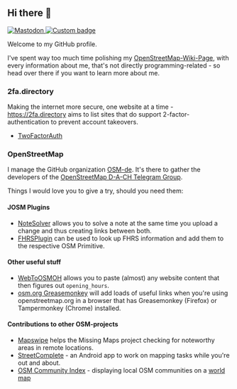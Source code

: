 ## Hi there 👋

[![Mastodon](https://img.shields.io/mastodon/follow/109032474702038931?domain=https%3A%2F%2Fnerdculture.de&style=for-the-badge&logo=mastodon)
](https://nerdculture.de/@kmpoppe)
[![Custom badge](https://img.shields.io/static/v1?label=TELEGRAM&message=%40kmpoppe&color=0088ff&logo=telegram&style=for-the-badge)](https://t.me/kmpoppe)

Welcome to my GitHub profile.

I've spent way too much time polishing my [OpenStreetMap-Wiki-Page](https://wiki.openstreetmap.org/User:Kmpoppe), with every information about me, that's not directly programming-related - so head over there if you want to learn more about me.

### 2fa.directory

Making the internet more secure, one website at a time - https://2fa.directory aims to list sites that do support 2-factor-authentication to prevent account takeovers.
* [TwoFactorAuth](https://github.com/2factorauth/twofactorauth)

### OpenStreetMap

I manage the GitHub organization [OSM-de](https://github.com/osm-de). It's there to gather the developers of the [OpenStreetMap D-A-CH Telegram Group](https://t.me/OSM_de).

Things I would love you to give a try, should you need them:

#### JOSM Plugins

* [NoteSolver](https://github.com/kmpoppe/noteSolver) allows you to solve a note at the same time you upload a change and thus creating links between both.
* [FHRSPlugin](https://github.com/kmpoppe/fhrsPlugin) can be used to look up FHRS information and add them to the respective OSM Primitive.

#### Other useful stuff

* [WebToOSMOH](https://github.com/OSM-de/WebToOSMOH) allows you to paste (almost) any website content that then figures out `opening_hours`.
* [osm.org Greasemonkey]([https://github.com/OSM-de/](https://github.com/OSM-de/osm-org-greasemonkey)) will add loads of useful links when you're using openstreetmap.org in a browser that has Greasemonkey (Firefox) or Tampermonkey (Chrome) installed.

#### Contributions to other OSM-projects

* [Mapswipe](https://github.com/mapswipe/mapswipe) helps the Missing Maps project checking for noteworthy areas in remote locations.
* [StreetComplete](https://github.com/streetcomplete/StreetComplete) - an Android app to work on mapping tasks while you're out and about.
* [OSM Community Index](https://github.com/osmlab/osm-community-index) - displaying local OSM communities on a [world map](https://openstreetmap.community)
<!--
**kmpoppe/kmpoppe** is a ✨ _special_ ✨ repository because its `README.md` (this file) appears on your GitHub profile.

Here are some ideas to get you started:

- 🔭 I’m currently working on ...
- 🌱 I’m currently learning ...
- 👯 I’m looking to collaborate on ...
- 🤔 I’m looking for help with ...
- 💬 Ask me about ...
- 📫 How to reach me: ...
- 😄 Pronouns: ...
- ⚡ Fun fact: ...
-->
